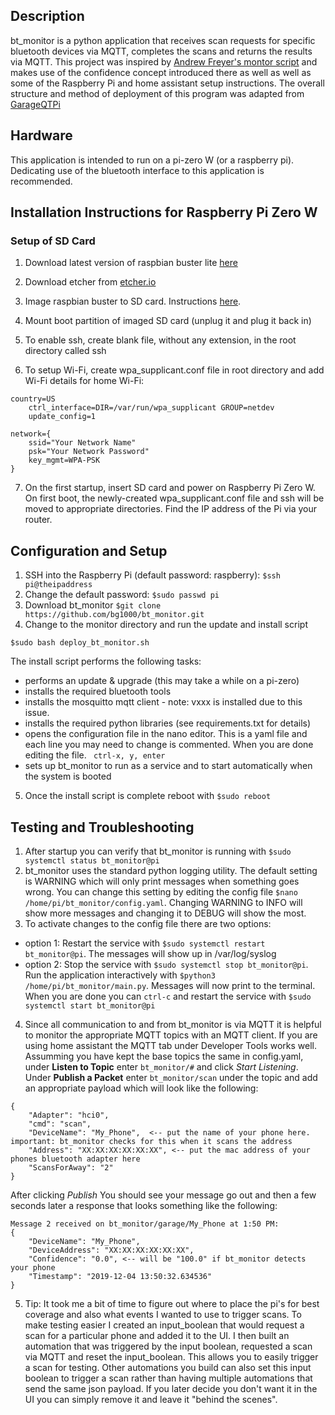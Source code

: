 ## Description

bt_monitor is a python application that receives scan requests for specific bluetooth devices via MQTT, completes the scans and returns the results via MQTT. This project was inspired by [Andrew Freyer's montor script](https://github.com/andrewjfreyer/monitor) and makes use of the confidence concept introduced there as well as well as some of the Raspberry Pi and home assistant setup instructions. The overall structure and method of deployment of this program was adapted from [GarageQTPi](https://github.com/Jerrkawz/GarageQTPi)

## Hardware

This application is intended to run on a pi-zero W (or a raspberry pi). Dedicating use of the bluetooth interface to this application is recommended.

## Installation Instructions for Raspberry Pi Zero W
### Setup of SD Card
1. Download latest version of raspbian buster lite [here](https://www.raspberrypi.org/downloads/raspbian/)

2. Download etcher from [etcher.io](https://www.balena.io/etcher/)

3. Image raspbian buster to SD card. Instructions [here](https://magpi.raspberrypi.org/articles/pi-sd-etcher).

4. Mount boot partition of imaged SD card (unplug it and plug it back in)

5. To enable ssh, create blank file, without any extension, in the root directory called ssh

6. To setup Wi-Fi, create wpa_supplicant.conf file in root directory and add Wi-Fi details for home Wi-Fi:

```
country=US
    ctrl_interface=DIR=/var/run/wpa_supplicant GROUP=netdev
    update_config=1

network={
    ssid="Your Network Name"
    psk="Your Network Password"
    key_mgmt=WPA-PSK
}
```
7. On the first startup, insert SD card and power on Raspberry Pi Zero W. On first boot, the newly-created wpa_supplicant.conf file and ssh will be moved to appropriate directories. Find the IP address of the Pi via your router.
## Configuration and Setup
1. SSH into the Raspberry Pi (default password: raspberry):
```$ssh pi@theipaddress```
2. Change the default password:
```$sudo passwd pi```
3. Download bt_monitor
```$git clone https://github.com/bg1000/bt_monitor.git```
4. Change to the monitor directory and run the update and install script
```$cd bt_monitor
$sudo bash deploy_bt_monitor.sh
```
The install script performs the following tasks:
- performs an update & upgrade (this may take a while on a pi-zero)
- installs the required bluetooth tools
- installs the mosquitto mqtt client - note: vxxx is installed due to this issue.
- installs the required python libraries (see requirements.txt for details)
- opens the configuration file in the nano editor.  This is a yaml file and each line you may need to change is commented.  When you are done editing the file. ``` ctrl-x, y, enter```
- sets up bt_monitor to run as a service and to start automatically when the system is booted
5. Once the install script is complete reboot with ```$sudo reboot```
## Testing and Troubleshooting
1. After startup you can verify that bt_monitor is running with ```$sudo systemctl status bt_monitor@pi```
2. bt_monitor uses the standard python logging utility.  The default setting is WARNING which will only print messages when something goes wrong.  You can change this setting by editing the config file ```$nano /home/pi/bt_monitor/config.yaml```.  Changing WARNING to INFO will show more messages and changing it to DEBUG will show the most.
3. To activate changes to the config file there are two options: 
- option 1: Restart the service with ```$sudo systemctl restart bt_monitor@pi```.  The messages will show up in /var/log/syslog
- option 2: Stop the service with ```$sudo systemctl stop bt_monitor@pi```. Run the application interactively with ```$python3 /home/pi/bt_monitor/main.py```. Messages will now print to the terminal.  When you are done you can ```ctrl-c``` and restart the service with ```$sudo systemctl start bt_monitor@pi```
4. Since all communication to and from bt_monitor is via MQTT it is helpful to monitor the appropriate MQTT topics with an MQTT client.  If you are using home assistant the MQTT tab under Developer Tools works well.  Assumming you have kept the base topics the same in config.yaml, under **Listen to Topic** enter  ```bt_monitor/#``` and click *Start Listening*. Under **Publish a Packet** enter ```bt_monitor/scan``` under the topic and add an appropriate payload which will look like the following:
```
{
    "Adapter": "hci0",
    "cmd": "scan",
    "DeviceName": "My_Phone",  <-- put the name of your phone here.  important: bt_monitor checks for this when it scans the address
    "Address": "XX:XX:XX:XX:XX:XX", <-- put the mac address of your phones bluetooth adapter here
    "ScansForAway": "2"
}
```
After clicking *Publish* You should see your message go out and then a few seconds later a response that looks something like the following:
```
Message 2 received on bt_monitor/garage/My_Phone at 1:50 PM:
{
    "DeviceName": "My_Phone",
    "DeviceAddress": "XX:XX:XX:XX:XX:XX",
    "Confidence": "0.0", <-- will be "100.0" if bt_monitor detects your phone
    "Timestamp": "2019-12-04 13:50:32.634536"
}
```
5. Tip: It took me a bit of time to figure out where to place the pi's for best coverage and also what events I wanted to use to trigger scans.  To make testing easier I created an input_boolean that would request a scan for a particular phone and added it to the UI.  I then built an automation that was triggered by the input boolean, requested a scan via MQTT and reset the input_boolean.  This allows you to easily trigger a scan for testing. Other automations you build can also set this input boolean to trigger a scan rather than having multiple automations that send the same json payload. If you later decide you don't want it in the UI you can simply remove it and leave it "behind the scenes".







